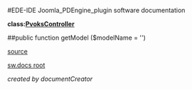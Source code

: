 #EDE-IDE Joomla_PDEngine_plugin
software documentation

**class:[PvoksController](../PvoksController.md)**



##public function getModel ($modelName = '') 


[source](../../../admin/controllers/controller.php)

[sw.docs root](../)

*created by documentCreator*

